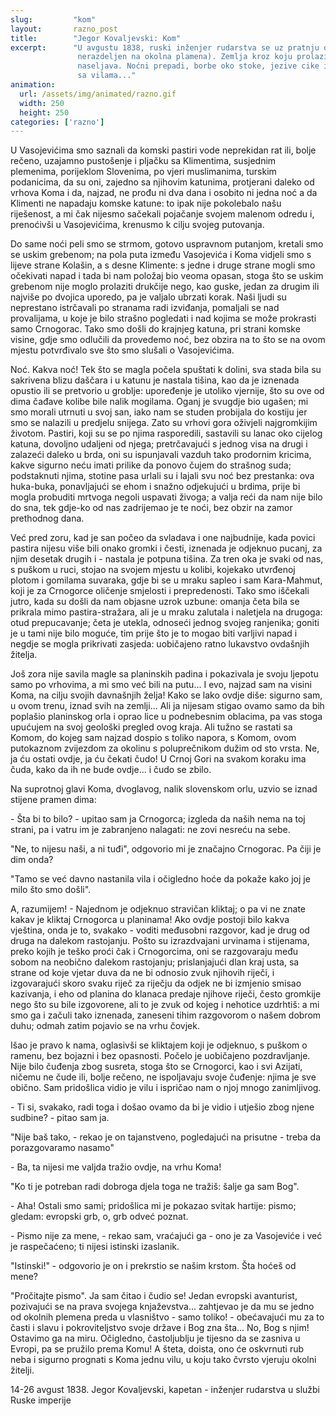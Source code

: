 ```yaml
---
slug:         "kom"
layout:       razno_post
title:        "Jegor Kovaljevski: Kom"
excerpt:      "U avgustu 1838, ruski inženjer rudarstva se uz pratnju domorodaca penje na Kom (tada još u jednini, tj. 
               nerazdeljen na okolna plamena). Zemlja kroz koju prolazi je divlja i misteriozna, isto kao i narod koji je
               naseljava. Noćni prepadi, borbe oko stoke, jezive cike i vriske, dovikivanje preko udaljenih vrhova, susreti
               sa vilama..."
animation:
  url: /assets/img/animated/razno.gif
  width: 250
  height: 250
categories: ['razno']
---
```


U Vasojevićima smo saznali da komski pastiri vode neprekidan rat ili, bolje rečeno, uzajamno pustošenje i pljačku sa
Klimentima, susjednim plemenima, porijeklom Slovenima, po vjeri muslimanima, turskim podanicima, da su oni, zajedno sa
njihovim katunima, protjerani daleko od vrhova Koma i da, najzad, ne prođu ni dva dana i osobito ni jedna noć a da
Klimenti ne napadaju komske katune: to ipak nije pokolebalo našu riješenost, a mi čak nijesmo sačekali pojačanje
svojem malenom odredu i, prenoćivši u Vasojevićima, krenusmo k cilju svojeg putovanja. 

Do same noći peli smo se strmom, gotovo uspravnom putanjom, kretali smo se uskim grebenom; na pola puta između Vasojevića i Koma vidjeli smo s
lijeve strane Kolašin, a s desne Klimente: s jedne i druge strane mogli smo očekivati napad i tada bi nam položaj bio
veoma opasan, stoga što se uskim grebenom nije moglo prolaziti drukčije nego, kao guske, jedan za drugim ili najviše
po dvojica uporedo, pa je valjalo ubrzati korak. Naši ljudi su neprestano istrčavali po stranama radi izviđanja,
pomaljali se nad provalijama, u koje je bilo strašno pogledati i nad kojima se može prokrasti samo Crnogorac. Tako smo
došli do krajnjeg katuna, pri strani komske visine, gdje smo odlučili da provedemo noć, bez obzira na to što se na
ovom mjestu potvrđivalo sve što smo slušali o Vasojevićima.

Noć. Kakva noć! Tek što se magla počela spuštati k dolini, sva stada bila su sakrivena blizu daščara i u katunu je
nastala tišina, kao da je iznenada opustio ili se pretvorio u groblje: upoređenje je utoliko vjernije, što su ove od
dima čađave kolibe bile nalik mogilama. Oganj je svugdje bio ugašen; mi smo morali utrnuti u svoj san, iako nam se
studen probijala do kostiju jer smo se nalazili u predjelu snijega. Zato su vrhovi gora oživjeli najgromkijim životom.
Pastiri, koji su se po njima rasporedili, sastavili su lanac oko cijelog katuna, dovoljno udaljeni od njega;
pretrčavajući s jednog visa na drugi i zalazeći daleko u brda, oni su ispunjavali vazduh tako prodornim kricima, kakve
sigurno neću imati prilike da ponovo čujem do strašnog suda; podstaknuti njima, stotine pasa urlali su i lajali svu
noć bez prestanka: ova huka-buka, ponavljajući se ehom i snažno odjekujući u brdima, prije bi mogla probuditi mrtvoga
negoli uspavati živoga; a valja reći da nam nije bilo do sna, tek gdje-ko od nas zadrijemao je te noći, bez obzir na
zamor prethodnog dana. 

Već pred zoru, kad je san počeo da svladava i one najbudnije, kada povici pastira nijesu više
bili onako gromki i česti, iznenada je odjeknuo pucanj, za njim desetak drugih i - nastala je potpuna tišina. Za tren
oka je svaki od nas, s puškom u ruci, stojao na svojem mjestu u kolibi, kojekako utvrđenoj plotom i gomilama suvaraka,
gdje bi se u mraku sapleo i sam Kara-Mahmut, koji je za Crnogorce oličenje smjelosti i prepredenosti. Tako smo
iščekali jutro, kada su došli da nam objasne uzrok uzbune: omanja četa bila se prikrala mimo pastira-stražara, ali je
u mraku zalutala i naletjela na drugoga: otud prepucavanje; četa je utekla, odnoseći jednog svojeg ranjenika; goniti
je u tami nije bilo moguće, tim prije što je to mogao biti varljivi napad i negdje se mogla prikrivati zasjeda:
uobičajeno ratno lukavstvo ovdašnjih žitelja.

Još zora nije savila magle sa planinskih padina i pokazivala je svoju ljepotu samo po vrhovima, a mi smo već bili na
putu... I evo, najzad sam na visini Koma, na cilju svojih davnašnjih želja! Kako se lako ovdje diše: sigurno sam, u
ovom trenu, iznad svih na zemlji... Ali ja nijesam stigao ovamo samo da bih poplašio planinskog orla i oprao lice u
podnebesnim oblacima, pa vas stoga upućujem na svoj geološki pregled ovog kraja. Ali tužno se rastati sa Komom, do
kojeg sam najzad dospio s toliko napora, s Komom, ovom putokaznom zvijezdom za okolinu s poluprečnikom dužim od sto
vrsta. Ne, ja ću ostati ovdje, ja ću čekati čudo! U Crnoj Gori na svakom koraku ima čuda, kako da ih ne bude ovdje...
i čudo se zbilo.

Na suprotnoj glavi Koma, dvoglavog, nalik slovenskom orlu, uzvio se iznad stijene pramen dima: 

\- Šta bi to bilo? - upitao sam ja Crnogorca; izgleda da naših nema na toj strani, pa i vatru im je zabranjeno nalagati: ne zovi nesreću na
sebe. 

"Ne, to nijesu naši, a ni tuđi", odgovorio mi je značajno Crnogorac. Pa čiji je dim onda? 

"Tamo se već davno nastanila vila i očigledno hoće da pokaže kako joj je milo što smo došli". 

A, razumijem! - Najednom je odjeknuo stravičan kliktaj; o pa vi ne znate kakav je kliktaj Crnogorca u planinama! Ako ovdje postoji bilo kakva vještina,
onda je to, svakako - voditi međusobni razgovor, kad je drug od druga na dalekom rastojanju. Pošto su izrazdvajani
urvinama i stijenama, preko kojih je teško proći čak i Crnogorcima, oni se razgovaraju među sobom na neobično dalekom
rastojanju; prislanjajući dlan kraj usta, sa strane od koje vjetar duva da ne bi odnosio zvuk njihovih riječi, i
izgovarajući skoro svaku riječ za riječju da odjek ne bi izmjenio smisao kazivanja, i eho od planina do klanaca
predaje njihove riječi, često gromkije nego što su bile izgovorene, ali to je zvuk od kojeg i nehotice uzdrhtiš: a mi
smo ga i začuli tako iznenada, zaneseni tihim razgovorom o našem dobrom duhu; odmah zatim pojavio se na vrhu čovjek.

Išao je pravo k nama, oglasivši se kliktajem koji je odjeknuo, s puškom o ramenu, bez bojazni i bez opasnosti. Počelo
je uobičajeno pozdravljanje. Nije bilo čuđenja zbog susreta, stoga što se Crnogorci, kao i svi Azijati, ničemu ne čude
ili, bolje rečeno, ne ispoljavaju svoje čuđenje: njima je sve obično. Sam pridošlica vidio je vilu i ispričao nam o
njoj mnogo zanimljivog. 

\- Ti si, svakako, radi toga i došao ovamo da bi je vidio i utješio zbog njene sudbine? - pitao sam ja. 

"Nije baš tako, - rekao je on tajanstveno, pogledajući na prisutne - treba da porazgovaramo nasamo" 

\- Ba, ta nijesi me valjda tražio ovdje, na vrhu Koma! 

"Ko ti je potreban radi dobroga djela toga ne tražiš: šalje ga sam Bog".

\- Aha! Ostali smo sami; pridošlica mi je pokazao svitak hartije: pismo; gledam: evropski grb, o, grb odveć poznat. 

\- Pismo nije za mene, - rekao sam, vraćajući ga - ono je za Vasojeviće i već je raspečaćeno; ti nijesi istinski
izaslanik. 

"Istinski!" - odgovorio je on i prekrstio se našim krstom. Šta hoćeš od mene? 

"Pročitajte pismo". Ja sam
čitao i čudio se! Jedan evropski avanturist, pozivajući se na prava svojega knjaževstva... zahtjevao je da mu se jedno
od okolnih plemena preda u vlasništvo - samo toliko! - obećavajući mu za to časti i slavu i pokroviteljstvo svoje
države i Bog zna šta... No, Bog s njim! Ostavimo ga na miru. Očigledno, častoljublju je tijesno da se zasniva u
Evropi, pa se pružilo prema Komu! A šteta, doista, ono će oskvrnuti rub neba i sigurno prognati s Koma jednu vilu, u
koju tako čvrsto vjeruju okolni žitelji.

<span class="caption text-muted pull-right">14-26 avgust 1838.</span>
<span class="caption text-muted pull-right">Jegor Kovaljevski, kapetan - inženjer rudarstva u službi Ruske imperije</span><br>
